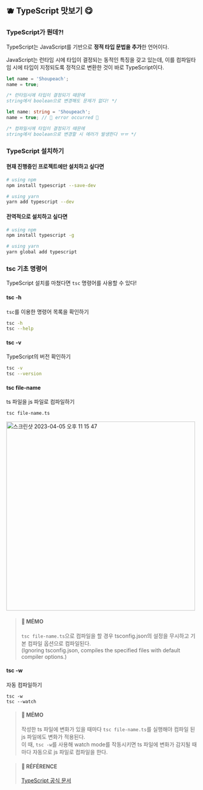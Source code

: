 ## 🫐 TypeScript 맛보기 😋

### TypeScript가 뭔데?!

TypeScript는 JavaScript를 기반으로 **정적 타입 문법을 추가**한 언어이다.

JavaScript는 런타임 시에 타입이 결정되는 동적인 특징을 갖고 있는데, 이를 컴파일타임 시에 타입이 지정되도록 정적으로 변환한 것이 바로 TypeScript이다.

```js
let name = 'Shoupeach';
name = true;

/* 런타임시에 타입이 결정되기 때문에
string에서 boolean으로 변경해도 문제가 없다! */
```

```ts
let name: string = 'Shoupeach';
name = true; // 🚨 error occurred 🚨

/* 컴파일시에 타입이 결정되기 때문에
string에서 boolean으로 변경할 시 에러가 발생한다 ㅠㅠ */
```

### TypeScript 설치하기

#### 현재 진행중인 프로젝트에만 설치하고 싶다면

```bash
# using npm
npm install typescript --save-dev

# using yarn
yarn add typescript --dev
```

#### 전역적으로 설치하고 싶다면

```bash
# using npm
npm install typescript -g

# using yarn
yarn global add typescript
```

### tsc 기초 명령어

TypeScript 설치를 마쳤다면 `tsc` 명령어를 사용할 수 있다!

#### tsc -h
`tsc`를 이용한 명령어 목록을 확인하기

```bash
tsc -h
tsc --help
```

#### tsc -v
TypeScript의 버전 확인하기

```bash
tsc -v
tsc --version
```

#### tsc file-name
ts 파일을 js 파일로 컴파일하기

```bash
tsc file-name.ts
```

<img width="498" alt="스크린샷 2023-04-05 오후 11 15 47" src="https://user-images.githubusercontent.com/121331811/230118821-badcb0a0-6143-49a3-a081-08e208fb2431.png">

> #### 🍒 MÉMO
> 
> `tsc file-name.ts`으로 컴파일을 할 경우 tsconfig.json의 설정을 무시하고 기본 컴파일 옵션으로 컴파일된다.  
> (Ignoring tsconfig.json, compiles the specified files with default compiler options.)

#### tsc -w
자동 컴파일하기

```
tsc -w
tsc --watch
```

> #### 🍒 MÉMO
> 
> 작성한 ts 파일에 변화가 있을 때마다 `tsc file-name.ts`를 실행해야 컴파일 된 js 파일에도 변화가 적용된다.  
> 이 때, `tsc -w`를 사용해 watch mode를 작동시키면 ts 파일에 변화가 감지될 때마다 자동으로 js 파일로 컴파일을 한다.

> #### 🐰 RÉFÉRENCE
> 
> [TypeScript 공식 문서](https://www.typescriptlang.org/ "TypeScript 공식 문서")

